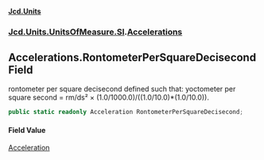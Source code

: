 #### [Jcd.Units](index.md 'index')

### [Jcd.Units.UnitsOfMeasure.SI](Jcd.Units.UnitsOfMeasure.SI.md 'Jcd.Units.UnitsOfMeasure.SI').[Accelerations](Accelerations.md 'Jcd.Units.UnitsOfMeasure.SI.Accelerations')

## Accelerations.RontometerPerSquareDecisecond Field

rontometer per square decisecond defined such that: yoctometer per square second = rm/ds² ×
(1.0/1000.0)/((1.0/10.0)*(1.0/10.0)).

```csharp
public static readonly Acceleration RontometerPerSquareDecisecond;
```

#### Field Value

[Acceleration](Acceleration.md 'Jcd.Units.UnitTypes.Acceleration')